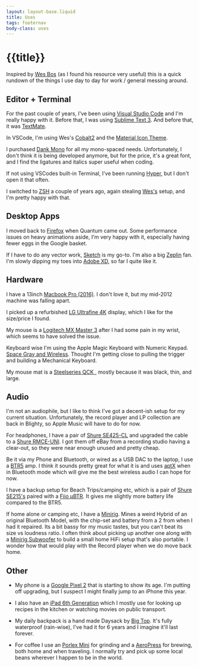```yaml
---
layout: layout-base.liquid
title: Uses
tags: footernav
body-class: uses
---
```


# {{title}}

Inspired by [Wes Bos](https://wesbos.com/uses/) (as I found his resource very useful) this is a quick rundown of the things I use day to day for work / general messing around.

##  Editor + Terminal

For the past couple of years, I've been using [Visual Studio Code](https://code.visualstudio.com/) and I'm really happy with it. Before that, I was using [Sublime Text 3](https://www.sublimetext.com/3). And before that, it was [TextMate](https://macromates.com/).

In VSCode, I'm using Wes's [Cobalt2](https://marketplace.visualstudio.com/items?itemName=wesbos.theme-cobalt2) and the [Material Icon Theme](https://marketplace.visualstudio.com/items?itemName=PKief.material-icon-theme).

I purchased [Dank Mono](https://dank.sh/) for all my mono-spaced needs. Unfortunately, I don't think it is being developed anymore, but for the price, it's a great font, and I find the ligatures and italics super useful when coding.

If not using VSCodes built-in Terminal, I've been running [Hyper](https://hyper.is/), but I don't open it that often.

I switched to [ZSH](https://ohmyz.sh/) a couple of years ago, again stealing [Wes's](https://github.com/wesbos/Cobalt2-iterm) setup, and I'm pretty happy with that.

##  Desktop Apps

I moved back to [Firefox](https://www.mozilla.org/firefox/) when Quantum came out. Some performance issues on heavy animations aside, I'm very happy with it, especially having fewer eggs in the Google basket.

If I have to do any vector work, [Sketch](https://www.sketch.com/) is my go-to. I'm also a big [Zeplin](https://zeplin.io/) fan. I'm slowly dipping my toes into [Adobe XD](https://www.adobe.com/products/xd.html), so far I quite like it.

##  Hardware

I have a 13inch [Macbook Pro (2016)](https://everymac.com/systems/apple/macbook_pro/specs/macbook-pro-core-i7-3.3-13-late-2016-retina-display-touch-bar-specs.html). I don't love it, but my mid-2012 machine was falling apart.

I picked up a refurbished [LG Ultrafine 4K](https://www.apple.com/ca/shop/product/HMUA2VC/A/lg-ultrafine-4k-display?fnode=8a) display, which I like for the size/price I found.

My mouse is a [Logitech MX Master 3](https://www.logitech.com/en-ca/product/mx-master-3) after I had some pain in my wrist, which seems to have solved the issue.

Keyboard wise I'm using the Apple Magic Keyboard with Numeric Keypad. [Space Gray and Wireless](https://www.apple.com/ca/shop/product/MRMH2LL/A/magic-keyboard-with-numeric-keypad-us-english-space-grey). Thought I'm getting close to pulling the trigger and building a Mechanical Keyboard.

My mouse mat is a [Steelseries QCK ](https://steelseries.com/gaming-mousepads/qck-series#qck-large), mostly because it was black, thin, and large.

##  Audio

I'm not an audiophile, but I like to think I've got a decent-ish setup for my current situation. Unfortunately, the record player and LP collection are back in Blighty, so Apple Music will have to do for now.

For headphones, I have a pair of [Shure SE425-CL](https://www.shure.com/en-GB/products/earphones/se425cl) and upgraded the cable to a [Shure RMCE-UNI](https://www.shure.com/en-GB/products/accessories/rmce_uni). I got them off eBay from a recording studio having a clear-out, so they were near enough unused and pretty cheap.

Be it via my Phone and Bluetooth, or wired as a USB DAC to the laptop, I use a [BTR5](https://www.fiio.com/btr5) amp. I think it sounds pretty great for what it is and uses [aptX](https://www.aptx.com/) when in Bluetooth mode which will give me the best wireless audio I can hope for now.

I have a backup setup for Beach Trips/camping etc, which is a pair of [Shure SE215's](https://www.shure.com/en-GB/products/earphones/se215) paired with a [Fiio μBTR](https://www.fiio.com/%CE%BCbtr). It gives me slightly more battery life compared to the BTR5.

If home alone or camping etc, I have a [Minirig](https://minirigs.co.uk/speakers/bluetooth-minirig-3). Mines a weird Hybrid of an original Bluetooth Model, with the chip-set and battery from a 2 from when I had it repaired. Its a bit bassy for my music tastes, but you can't beat its size vs loudness ratio. I often think about picking up another one along with a [Minirig Subwoofer](https://minirigs.co.uk/speakers/minirig-subwoofer-3) to build a small home HiFi setup that's also portable. I wonder how that would play with the Record player when we do move back home.

## Other

*  My phone is a [Google Pixel 2](https://en.wikipedia.org/wiki/Pixel_2) that is starting to show its age. I'm putting off upgrading, but I suspect I might finally jump to an iPhone this year.

* I also have an [iPad 6th Generation](https://en.wikipedia.org/wiki/IPad_(2018)) which I mostly use for looking up recipes in the kitchen or watching movies on public transport.

* My daily backpack is a hand made Daysack by [Big Top](https://www.instagram.com/bigxtop/). It's fully waterproof (rain-wise), I've had it for 6 years and I imagine it'll last forever.

* For coffee I use an [Porlex Mini](https://www.porlexgrinders.com/products/porlex-mini-grinder ) for grinding and a [AeroPress](https://aeropress.com/) for brewing, both home and when traveling. I normally try and pick up some local beans wherever I happen to be in the world.